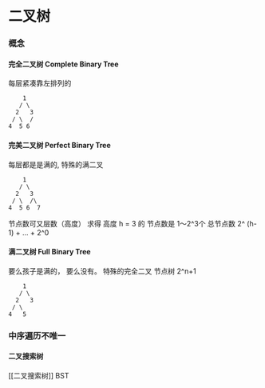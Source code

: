 # 二叉树
### 概念

#### 完全二叉树  Complete Binary Tree
每层紧凑靠左排列的
```
    1
   / \
  2   3
 / \  /
4  5 6  
```
#### 完美二叉树 Perfect Binary Tree
每层都是是满的, 特殊的满二叉
```
    1
   / \
  2   3
 / \  /\
4  5 6  7
```
节点数可又层数（高度） 求得
高度 h = 3 的 节点数是 1～2^3个
总节点数 2^ (h-1) + ... + 2^0

#### 满二叉树 Full Binary Tree
要么孩子是满的， 要么没有。 特殊的完全二叉
节点树 2^n+1
```
    1
   / \
  2   3
 / \  
4   5 
```
### 中序遍历不唯一
#### 二叉搜索树
[[二叉搜索树]] BST

